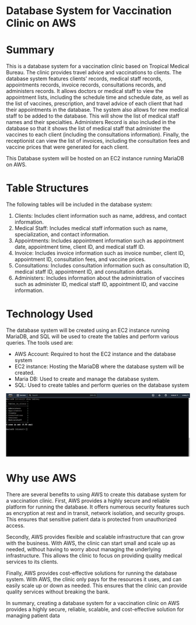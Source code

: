 # Database System for Vaccination Clinic on AWS

# Summary

This is a database system for a vaccination clinic based on Tropical Medical Bureau. The clinic provides travel advice and vaccinations to clients. The database system features clients' records, medical staff records, appointments records, invoice records, consultations records, and administers records. It allows doctors or medical staff to view the appointment lists, including the schedule time and schedule date, as well as the list of vaccines, prescription, and travel advice of each client that had their appointments in the database. The system also allows for new medical staff to be added to the database. This will show the list of medical staff names and their specialties. Administers Record is also included in the database so that it shows the list of medical staff that administer the vaccines to each client (including the consultations information). Finally, the receptionist can view the list of invoices, including the consultation fees and vaccine prices that were generated for each client.

This Database system will be hosted on an EC2 instance running MariaDB on AWS.

# Table Structures

The following tables will be included in the database system:

1. Clients: Includes client information such as name, address, and contact information.
2. Medical Staff: Includes medical staff information such as name, specialization, and contact information.
3. Appointments: Includes appointment information such as appointment date, appointment time, client ID, and medical staff ID.
4. Invoice: Includes invoice information such as invoice number, client ID, appointment ID, consultation fees, and vaccine prices.
5. Consultations: Includes consultation information such as consultation ID, medical staff ID, appointment ID, and consultation details.
6. Administers: Includes information about the administration of vaccines such as administer ID, medical staff ID, appointment ID, and vaccine information.

# Technology Used

The database system will be created using an EC2 instance running MariaDB, and SQL will be used to create the tables and perform various queries. The tools used are:

- AWS Account: Required to host the EC2 instance and the database system
-  EC2 instance: Hosting the MariaDB where the database system will be created.
-  Maria DB: Used to create and manage the database system.
-  SQL: Used to create tables and perform queries on the database system

![EC2 Instance hosting MariaDB(Interface)](https://github.com/aneeq123/Vaccination-Clinic-Database-System-on-AWS/blob/fa7f974f9cff9d2f1f97ec8c5ae3ab099082ff54/screenshot/MariaDB%20%20Interface%20(AWS).PNG)



# Why use AWS

There are several benefits to using AWS to create this database system for a vaccination clinic. First, AWS provides a highly secure and reliable platform for running the database. It offers numerous security features such as encryption at rest and in transit, network isolation, and security groups. This ensures that sensitive patient data is protected from unauthorized access.

Secondly, AWS provides flexible and scalable infrastructure that can grow with the business. With AWS, the clinic can start small and scale up as needed, without having to worry about managing the underlying infrastructure. This allows the clinic to focus on providing quality medical services to its clients.

Finally, AWS provides cost-effective solutions for running the database system. With AWS, the clinic only pays for the resources it uses, and can easily scale up or down as needed. This ensures that the clinic can provide quality services without breaking the bank.

In summary, creating a database system for a vaccination clinic on AWS provides a highly secure, reliable, scalable, and cost-effective solution for managing patient data
